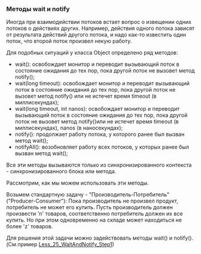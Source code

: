 ### Методы wait и notify

Иногда при взаимодействии потоков встает вопрос о извещении одних потоков о действиях других.
Например, действия одного потока зависят от результата действий другого потока, и надо как-то
известить один поток, что второй поток произвел некую работу.

Для подобных ситуаций у класса Object определено ряд методов:
- wait(): освобождает монитор и переводит вызывающий поток в состояние ожидания
          до тех пор, пока другой поток не вызовет метод notify();
- wait(long timeout): освобождает монитор и переводит вызывающий поток в состояние ожидания
                      до тех пор, пока другой поток не вызовет метод notify() или не истечет
                      время timeout (в миллисекундах);
- wait(long timeout, int nanos): освобождает монитор и переводит вызывающий поток в состояние ожидания
                                 до тех пор, пока другой поток не вызовет метод notify()или не истечет
                                 время timeout (в миллисекундах), nanos (в наносекундах);
- notify(): продолжает работу потока, у которого ранее был вызван метод wait();
- notifyAll(): возобновляет работу всех потоков, у которых ранее был вызван метод wait();

Все эти методы вызываются только из синхронизированного контекста - синхронизированного блока или метода.

Рассмотрим, как мы можем использовать эти методы.

Возьмем стандартную задачу - "Производитель-Потребитель" ("Producer-Consumer"):
Пока производитель не произвел продукт, потребитель не может его купить. Пусть
производитель должен произвести 'n' товаров, соответственно потребитель должен
их все купить. Но при этом одновременно на складе может находиться не более 'z'
товаров. 

Для решения этой задачи можно задействовать методы wait() и notify().
(См.пример [Less_25_WaitAndNotify_Step1](https://github.com/JcoderPaul/JavaExtended-25/blob/master/Less_25_ch_8_WaitAndNotify/src/Less_25_ch_8_WaitAndNotify/Less_25_WaitAndNotify_Step1.java))
